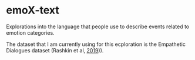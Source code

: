 # emoX-text
Explorations into the language that people use to describe events related to emotion categories. 

The dataset that I am currently using for this ecploration is the Empathetic Dialogues dataset (Rashkin et al, [2019](https://arxiv.org/pdf/1811.00207.pdf))). 

